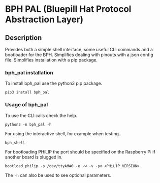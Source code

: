 BPH PAL (Bluepill Hat Protocol Abstraction Layer)
================================

## Description

Provides both a simple shell interface, some useful CLI commands and a bootloader for the BPH.
Simplifies dealing with pinouts with a json config file.
Simplifies installation with a pip package.

### bph_pal installation
To install bph_pal use the python3 pip package.

`pip3 install bph_pal`

### Usage of bph_pal

To use the CLI calls check the help.

`python3 -m bph_pal -h`


For using the interactive shell, for example when testing.

`bph_shell`

For bootloading PHiLIP the port should be specified on the Raspberry Pi if another board is plugged in.

`bootload_philip -p /dev/ttyAMA0 -e -w -v -pv <PHiLIP_VERSION>`

The `-h` can also be used to see optional parameters.
